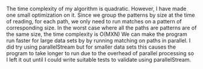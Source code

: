 The time complexity of my algorithm is quadratic. However, I have made one small optimization on it. Since we group the patterns by size at the time of reading, for each path, we only need to run matches on a pattern of corresponding size. In the worst case where all the paths are patterns are of the same size, the time complexity is O(MXN)
We can make the program run faster for large data sets by by running matching on paths in parallel. I did try using parallelStream but for smaller data sets this causes the program to take longer to run due to the overhead of parallel processing so I left it out until I could write suitable tests to validate using parallelStream.

